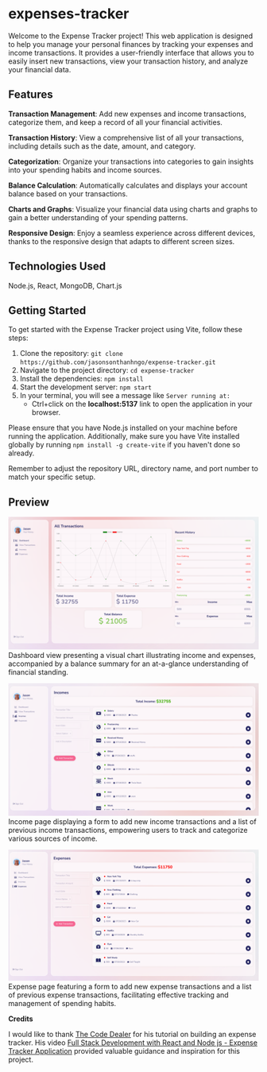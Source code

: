 # expenses-tracker
Welcome to the Expense Tracker project! This web application is designed to help you manage your personal finances by tracking your expenses and income transactions. It provides a user-friendly interface that allows you to easily insert new transactions, view your transaction history, and analyze your financial data.

## Features

**Transaction Management**: Add new expenses and income transactions, categorize them, and keep a record of all your financial activities.

**Transaction History**: View a comprehensive list of all your transactions, including details such as the date, amount, and category.

**Categorization**: Organize your transactions into categories to gain insights into your spending habits and income sources.

**Balance Calculation**: Automatically calculates and displays your account balance based on your transactions.

**Charts and Graphs**: Visualize your financial data using charts and graphs to gain a better understanding of your spending patterns.

**Responsive Design**: Enjoy a seamless experience across different devices, thanks to the responsive design that adapts to different screen sizes.

## Technologies Used
Node.js, React, MongoDB, Chart.js

## Getting Started

To get started with the Expense Tracker project using Vite, follow these steps:

1. Clone the repository: `git clone https://github.com/jasonsonthanhngo/expense-tracker.git`
2. Navigate to the project directory: `cd expense-tracker`
3. Install the dependencies: `npm install`
4. Start the development server: `npm start`
5. In your terminal, you will see a message like `Server running at:`
   - Ctrl+click on the **localhost:5137** link to open the application in your browser.

Please ensure that you have Node.js installed on your machine before running the application. Additionally, make sure you have Vite installed globally by running `npm install -g create-vite` if you haven't done so already.

Remember to adjust the repository URL, directory name, and port number to match your specific setup.

## Preview
![Screenshot](Preview/Dashboard.PNG)
Dashboard view presenting a visual chart illustrating income and expenses, accompanied by a balance summary for an at-a-glance understanding of financial standing.

![Screenshot](Preview/Income.PNG)
Income page displaying a form to add new income transactions and a list of previous income transactions, empowering users to track and categorize various sources of income.

![Screenshot](Preview/Expense.PNG)
Expense page featuring a form to add new expense transactions and a list of previous expense transactions, facilitating effective tracking and management of spending habits.

**Credits**

I would like to thank [The Code Dealer](https://www.youtube.com/@TheCodeDealer) for his tutorial on building an expense tracker. His video [Full Stack Development with React and Node js - Expense Tracker Application](https://www.youtube.com/watch?v=i0JesTevAcA&ab_channel=TheCodeDealer) provided valuable guidance and inspiration for this project.






